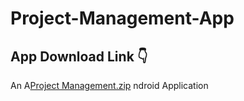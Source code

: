 # Project-Management-App
## App Download Link 👇
An A[Project Management.zip](https://github.com/gururajkl/Project-Management-App/files/7913135/Project.Management.zip)
ndroid Application
